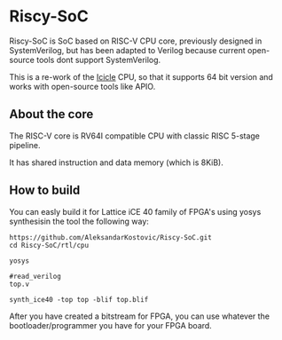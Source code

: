 # Riscy-SoC
Riscy-SoC is SoC based on RISC-V CPU core, previously designed in SystemVerilog, but has been adapted to Verilog because current open-source tools dont support SystemVerilog.

This is a re-work of the [Icicle](https://github.com/grahamedgecombe/icicle) CPU, so that it supports 64 bit version and works with open-source tools like APIO.

## About the core
The RISC-V core is RV64I compatible CPU with classic RISC 5-stage pipeline.

It has shared instruction and data memory (which is 8KiB).

## How to build


You can easly build it for Lattice iCE 40 family of FPGA's using yosys synthesisin the tool the following way:

```
https://github.com/AleksandarKostovic/Riscy-SoC.git
cd Riscy-SoC/rtl/cpu

yosys

#read_verilog
top.v

synth_ice40 -top top -blif top.blif
```
After you have created a bitstream for FPGA, you can use whatever the bootloader/programmer you have for your FPGA board.
